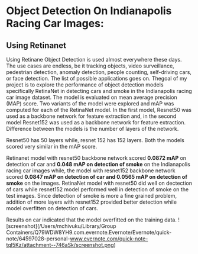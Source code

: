 

# Object Detection On Indianapolis Racing Car Images: 

## Using Retinanet

Using Retinane Object Detection is used almost everywhere these days. The use cases are endless, be it tracking objects, video surveillance, pedestrian detection, anomaly detection, people counting, self-driving cars, or face detection. The list of possible applications goes on. Thegoal of my project is to explore the performance of object detection models specifically RetinaNet in detecting cars and smoke in the Indianapolis racing car image dataset. The model is evaluated on mean average precision (MAP) score. Two variants of the model were explored and mAP was computed for each of the RetinaNet model. In the first model, Resnet50 was used as a backbone network for feature extraction and, in the second model Resnet152  was used as a backbone network for feature extraction. Difference between the models is the number of layers of the network.

Resnet50 has 50 layers while, resnet 152 has 152 layers. Both the models scored very similar in the mAP score.

Retinanet model with resnet50 backbone network scored <b>0.0872 mAP</b> on detection of car and <b>0.048 mAP on detection of smoke</b> on the Indianapolis racing car images while, the model with resnet152 backbone network scored <b>0.0847 mAP on detection of car and 0.0565 mAP on detection of smoke</b> on the images. RetinaNet model with resnet50 did well on dectection of cars while resnet152 model  performed well in detection of smoke on the test images. Since detection of smoke is more a fine grained problem, addition of more layers with resnet152 provided better detection while model overfitten on detection of cars.

Results on car indicated that the model overfitted on the training data. ![screenshot](/Users/mchivuku/Library/Group Containers/Q79WDW8YH9.com.evernote.Evernote/Evernote/quick-note/64597028-personal-www.evernote.com/quick-note-tql5Kz/attachment--746aSk/screenshot.png)

